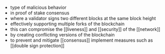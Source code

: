 - type of malicious behavior
- in proof of stake consensus
- where a validator signs two different blocks at the same block height
- effectively supporting multiple forks of the blockchain
- this can compromise the [[liveness]] and [[security]] of the [[network]]
- by creating conflicting versions of the blockchain
- to prevent and mitigate [[consensus]] implement measures such as [[double sign protection]]
